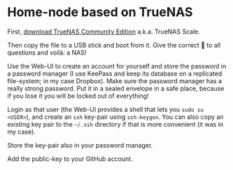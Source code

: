 # Home-node based on TrueNAS

First, [download TrueNAS Community Edition](https://www.truenas.com/truenas-community-edition/) a.k.a. TrueNAS Scale.

Then copy the file to a USB stick and boot from it. Give the correct :slightly_smiling_face: to all questions and voilà: a NAS!

Use the Web-UI to create an account for yourself and store the password in a password manager (I use KeePass and keep its database on a replicated file-system; in my case Dropbox). Make sure the password manager has a really strong password. Put it in a sealed envelope in a safe place, because if you lose it you will be locked out of everything!

Login as that user (the Web-UI provides a shell that lets you `sudo su <USER>`), and create an `ssh` key-pair using `ssh-keygen`. You can also copy an existing key pair to the `~/.ssh` directory if that is more convenient (it was in my case).

Store the key-pair also in your password manager.

Add the public-key to your GitHub account.